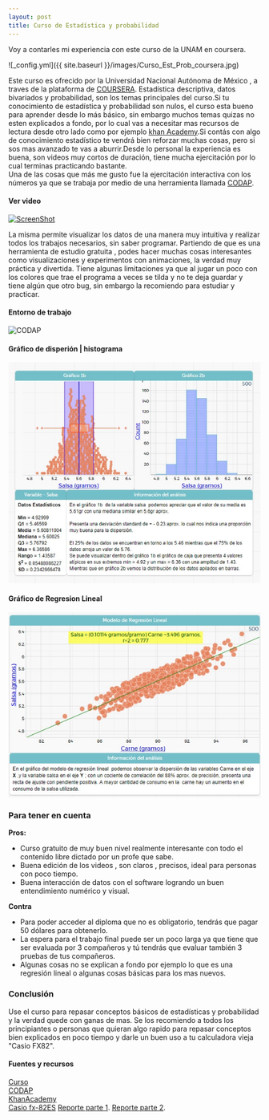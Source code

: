 ```yaml
---
layout: post
title: Curso de Estadística y probabilidad 
---
```


Voy a contarles mi experiencia con este curso de la UNAM en coursera.

![_config.yml]({{ site.baseurl }}/images/Curso_Est_Prob_coursera.jpg)

Este curso es ofrecido por la Universidad Nacional Autónoma de México , a traves de la plataforma de [COURSERA](https://www.coursera.org/). 
Estadística descriptiva, datos bivariados y probabilidad, son los temas principales del curso.Si tu conocimiento de estadística y probabilidad son nulos, el curso esta bueno para aprender desde lo más básico, sin embargo muchos temas quizas no esten explicados a fondo, por lo cual vas a necesitar mas recursos de lectura desde otro lado como por ejemplo [khan Academy](https://es.khanacademy.org/).Si contás con algo de conocimiento estadístico te vendrá bien reforzar muchas cosas, pero si sos mas avanzado te vas a aburrir.Desde lo personal la experiencia es buena, son videos muy cortos de duración, tiene mucha ejercitación por lo cual terminas practicando bastante.   
Una de las cosas que más me gusto fue la ejercitación interactiva con los números ya que se trabaja por medio de una herramienta llamada [CODAP](https://codap.concord.org/).   

#### Ver video 

[![ScreenShot](https://codap.concord.org/wp-content/themes/cc/img/codap-logo.png)](https://codap.concord.org/wp-content/uploads/2017/03/codap.mp4)

La misma permite visualizar los datos de una manera muy intuitiva y realizar todos los trabajos necesarios, sin saber programar. Partiendo de que es una herramienta de estudio gratuita , podes hacer muchas cosas interesantes como visualizaciones y experimentos con animaciones, la verdad muy práctica y divertida.
Tiene algunas limitaciones ya que al jugar un poco con los colores que trae el programa a veces se tilda y no te deja guardar y tiene algún que otro bug, sin embargo la recomiendo para estudiar y practicar.   

#### Entorno de trabajo
![CODAP](https://codap.concord.org/wp-content/themes/cc/img/explore-data.jpg)

#### Gráfico de disperión | histograma
![grafico 1](https://raw.githubusercontent.com/Azhura/Cursos/master/imagenes/var_salsa.jpg)

#### Gráfico de Regresion Lineal

![grafico 2](https://raw.githubusercontent.com/Azhura/Cursos/master/imagenes/Regresion_Lineal_SvsC.jpg)

### Para tener en cuenta

**Pros:**   

* Curso gratuito de muy buen nivel realmente interesante con todo el contenido libre dictado por un profe que sabe.   
* Buena edición de los videos , son claros , precisos, ideal para personas con poco tiempo.   
* Buena interacción de datos con el software logrando un buen entendimiento numérico y visual.   

**Contra**   

* Para poder acceder al diploma que no es obligatorio, tendrás que pagar 50 dólares para obtenerlo.   
* La espera para el trabajo final puede ser un poco larga ya que tiene que ser evaluada por 3 compañeros y tú tendrás que evaluar también 3 pruebas de tus compañeros. 
* Algunas cosas no se explican a fondo por ejemplo lo que es una regresión lineal o algunas cosas básicas para los mas nuevos.
     
### Conclusión   

Use el curso para repasar conceptos básicos de estadísticas y probabilidad y la verdad quede con ganas de mas. Se los recomiendo a todos los principiantes o personas que quieran algo rapido para repasar conceptos bien explicados en poco tiempo y darle un buen uso a tu calculadora vieja "Casio FX82".

#### Fuentes y recursos

[Curso](https://www.coursera.org/learn/estadistica-probabilidad)   
[CODAP](https://codap.concord.org/)   
[KhanAcademy](https://es.khanacademy.org/)   
[Casio fx-82ES](http://3con14.com/104-%C3%BAtiles/software/27-i-%C2%B7-calculadora-casio-fx-82es-emulador-software.html)
[Reporte parte 1](https://github.com/Azhura/Cursos/blob/master/Reportes/Trabajo_Final_p1.pdf).
[Reporte parte 2](https://github.com/Azhura/Cursos/blob/master/Reportes/Trabajo_Final_p2.pdf). 
